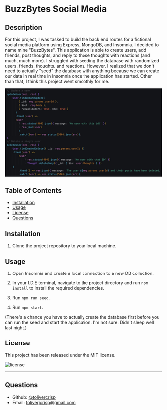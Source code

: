 # BuzzBytes Social Media

## Description

For this project, I was tasked to build the back end routes for a fictional social media platform using Express, MongoDB, and Insomnia. I decided to name mine "BuzzBytes". This application is able to create users, add friends, post thoughts, and reply to those thoughts with reactions (and much, much more). I struggled with seeding the database with randomized users, friends, thoughts, and reactions. However, I realized that we don't need to actually "seed" the database with anything because we can create our data in real time in Insomnia once the application has started. Other than that, I think this project went smoothly for me.

![Screenshot](./assets//buzzbytes_readme.jpg)

## Table of Contents
  - [Installation](#installation)
  - [Usage](#usage)
  - [License](#license)
  - [Questions](#questions)
 

## Installation

1. Clone the project repository to your local machine.


## Usage

1. Open Insomnia and create a local connection to a new DB collection.

1. In your I.D.E terminal, navigate to the project directory and run `npm install` to install the required dependencies.

2. Run `npm run seed`.

3. Run `npm start`.

(There's a chance you have to actually create the database first before you can run the seed and start the application. I'm not sure. Didn't sleep well last night.)

## License

This project has been released under the MIT license. 

![license](https://img.shields.io/static/v1?label=License&message=MIT&color=blue)

---

## Questions

  - Github: [@tolivercrisp](https://github.com/tolivercrisp)
  - Email: [toliverjcrisp@gmail.com](mailto:toliverjcrisp@gmail.com)